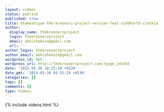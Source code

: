 ```yaml
---
layout: videos
status: publish
published: true
title: khamoshiyan-the-kroonerz-project-version-feat-siddharth-slathia-khamoshiyan
author:
  display_name: thekroonerzproject
  login: thekroonerzproject
  email: abhishekoza@gmail.com
  url: ''
author_login: thekroonerzproject
author_email: abhishekoza@gmail.com
wordpress_id: 565
wordpress_url: http://thekroonerzproject.com/?page_id=565
date: '2015-03-30 10:25:29 +0530'
date_gmt: '2015-03-30 04:55:29 +0530'
categories: []
tags: []
comments: []
type: Videos
---
```


{% include videos.html %}
